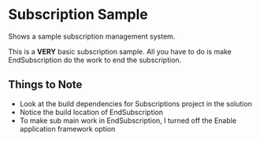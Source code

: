 # Subscription Sample
Shows a sample subscription management system.  


This is a **VERY** basic subscription sample.  All you have to do is make EndSubscription do the work to end the subscription.  

## Things to Note
- Look at the build dependencies for Subscriptions project in the solution
- Notice the build location of EndSubscription
- To make sub main work in EndSubscription, I turned off the Enable application framework option
